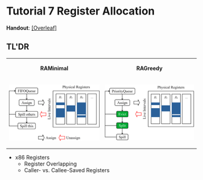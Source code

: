 # Tutorial 7 Register Allocation

**Handout**: [\[Overleaf\]](https://www.overleaf.com/read/qyzvpfzxkrns)

## TL'DR

<table>
  <tr>
  <th>

RAMinimal

  </th>
  <th>
  
RAGreedy
  
  </th>
  </tr>
  <td>

![](./RAMinimal.png)

  </td>
  <td>
  
![](./RAGreedy.png)
  
  </td>
  <tr>
  </tr>
</table>

- x86 Registers
  - Register Overlapping
  - Caller- vs. Callee-Saved Registers
